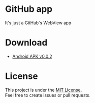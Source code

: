 # GitHub app

It's just a GitHub's WebView app

# Download
- [Android APK v0.0.2](https://github.com/ManuLpz4/github-app/raw/web/downloads/github-app-0.0.2.apk)

# License
This project is under the [MIT License](https://opensource.org/licenses/MIT).  
Feel free to create issues or pull requests.